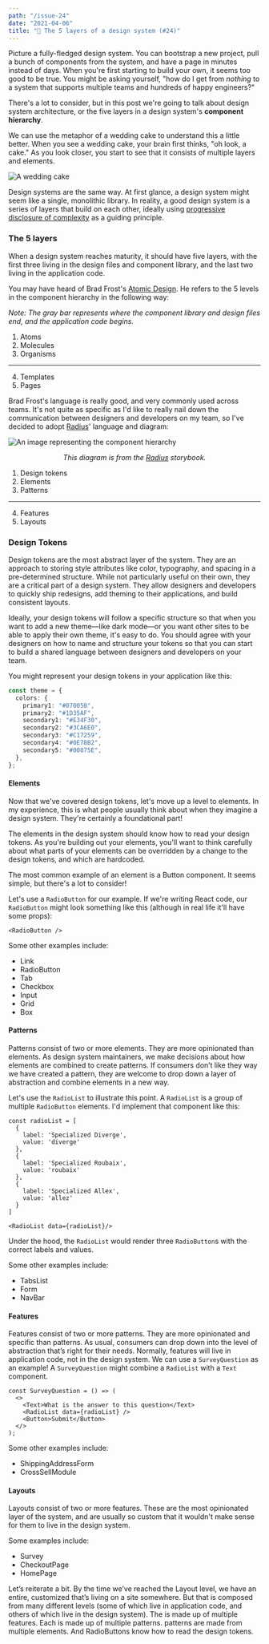 ```yaml
---
path: "/issue-24"
date: "2021-04-06"
title: "🎂 The 5 layers of a design system (#24)"
---
```


Picture a fully-fledged design system. You can bootstrap a new project, pull a bunch of components from the system, and have a page in minutes instead of days. When you're first starting to build your own, it seems too good to be true. You might be asking yourself, "how do I get from _nothing_ to a system that supports multiple teams and hundreds of happy engineers?"

There's a lot to consider, but in this post we're going to talk about design system architecture, or the five layers in a design system's **component hierarchy**.

We can use the metaphor of a wedding cake to understand this a little better. When you see a wedding cake, your brain first thinks, "oh look, a cake." As you look closer, you start to see that it consists of multiple layers and elements.

![A wedding cake](../../assets/wedding-cake.jpg)

Design systems are the same way. At first glance, a design system might seem like a single, monolithic library. In reality, a good design system is a series of layers that build on each other, ideally using [progressive disclosure of complexity](/progressive-disclosure-of-complexity) as a guiding principle.

### The 5 layers

When a design system reaches maturity, it should have five layers, with the first three living in the design files and component library, and the last two living in the application code.

You may have heard of Brad Frost's [Atomic Design](https://bradfrost.com/blog/post/atomic-web-design/). He refers to the 5 levels in the component hierarchy in the following way:

_Note: The gray bar represents where the component library and design files end, and the application code begins._

1. Atoms
2. Molecules
3. Organisms

---

4. Templates
5. Pages

Brad Frost's language is really good, and very commonly used across teams. It's not quite as specific as I'd like to really nail down the communication between designers and developers on my team, so I've decided to adopt [Radius](https://radius-ds.netlify.app/?path=/docs/guides-creating-components--page)' language and diagram:

![An image representing the component hierarchy](../../assets/component-hierarchy.svg)

<p align="center"><em>This diagram is from the <a href="https://radius-ds.netlify.app/?path=/docs/guides-creating-components--page">Radius</a> storybook.</em></p>

1. Design tokens
2. Elements
3. Patterns

---

4. Features
5. Layouts

### Design Tokens

Design tokens are the most abstract layer of the system. They are an approach to storing style attributes like color, typography, and spacing in a pre-determined structure. While not particularly useful on their own, they are a critical part of a design system. They allow designers and developers to quickly ship redesigns, add theming to their applications, and build consistent layouts.

Ideally, your design tokens will follow a specific structure so that when you want to add a new theme––like dark mode––or you want other sites to be able to apply their own theme, it's easy to do. You should agree with your designers on how to name and structure your tokens so that you can start to build a shared language between designers and developers on your team.

You might represent your design tokens in your application like this:

```ts
const theme = {
  colors: {
    primary1: "#07005B",
    primary2: "#1D35AF",
    secondary1: "#E34F30",
    secondary2: "#3CA6E0",
    secondary3: "#C17259",
    secondary4: "#0E78B2",
    secondary5: "#00875E",
  },
};
```

#### Elements

Now that we've covered design tokens, let's move up a level to elements. In my experience, this is what people usually think about when they imagine a design system. They're certainly a foundational part!

The elements in the design system should know how to read your design tokens. As you're building out your elements, you'll want to think carefully about what parts of your elements can be overridden by a change to the design tokens, and which are hardcoded.

The most common example of an element is a Button component. It seems simple, but there's a lot to consider!

Let's use a `RadioButton` for our example. If we're writing React code, our `RadioButton` might look something like this (although in real life it'll have some props):

```tsx
<RadioButton />
```

Some other examples include:

- Link
- RadioButton
- Tab
- Checkbox
- Input
- Grid
- Box

#### Patterns

Patterns consist of two or more elements. They are more opinionated than elements. As design system maintainers, we make decisions about how elements are combined to create patterns. If consumers don’t like they way we have created a pattern, they are welcome to drop down a layer of abstraction and combine elements in a new way.

Let's use the `RadioList` to illustrate this point. A `RadioList` is a group of multiple `RadioButton` elements. I'd implement that component like this:

```tsx
const radioList = [
  {
    label: 'Specialized Diverge',
    value: 'diverge'
  },
  {
    label: 'Specialized Roubaix',
    value: 'roubaix'
  },
  {
    label: 'Specialized Allex',
    value: 'allez'
  }
]

<RadioList data={radioList}/>
```

Under the hood, the `RadioList` would render three `RadioButton`s with the correct labels and values.

Some other examples include:

- TabsList
- Form
- NavBar

#### Features

Features consist of two or more patterns. They are more opinionated and specific than patterns. As usual, consumers can drop down into the level of abstraction that’s right for their needs. Normally, features will live in application code, not in the design system.
We can use a `SurveyQuestion` as an example! A `SurveyQuestion` might combine a `RadioList` with a `Text` component.

```tsx
const SurveyQuestion = () => (
  <>
    <Text>What is the answer to this question</Text>
    <RadioList data={radioList} />
    <Button>Submit</Button>
  </>
);
```

Some other examples include:

- ShippingAddressForm
- CrossSellModule

#### Layouts

Layouts consist of two or more features. These are the most opinionated layer of the system, and are usually so custom that it wouldn't make sense for them to live in the design system.

Some examples include:

- Survey
- CheckoutPage
- HomePage

Let’s reiterate a bit. By the time we’ve reached the Layout level, we have an entire, customized <Survey /> that’s living on a site somewhere. But that <Survey /> is composed from many different levels (some of which live in application code, and others of which live in the design system).
The <Survey /> is made up of multiple <SurveyQuestion /> features. Each <SurveyQuestion /> is made up of multiple <RadioList /> patterns. <RadioList /> patterns are made from multiple <RadioButton /> elements. And RadioButtons know how to read the design tokens.
